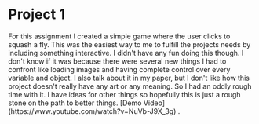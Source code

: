 
<!DOCTYPE html>
<html>
<body>

<h1>Project 1</h1>

<p>For this assignment I created a simple game where the user clicks to squash a fly. This was the easiest way to me to fulfill the projects needs by including something interactive. I didn't have any fun doing this though. I don't know if it was because there were several new things I had to confront like loading images and having complete control over every variable and object. I also talk about it in my paper, but I don't like how this project doesn't really have any art or any meaning. So I had an oddly rough time with it. I have ideas for other things so hopefully this is just a rough stone on the path to better things.
[Demo Video] (https://www.youtube.com/watch?v=NuVb-J9X_3g)
  .</p>

</body>
</html>
